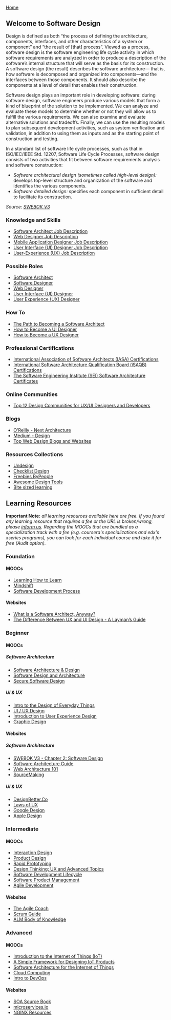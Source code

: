 [Home](index.md)
## Welcome to Software Design

Design is defined as both “the process of defining the architecture, components, interfaces, and other characteristics of a system or component” and “the result of [that] process”. Viewed as a process, software design is the software engineering life cycle activity in which software requirements are analyzed in order to produce a description of the software’s internal structure that will serve as the basis for its construction. A software design (the result) describes the software architecture— that is, how software is decomposed and organized into components—and the interfaces between those components. It should also describe the components at a level of detail that enables their construction.

Software design plays an important role in developing software: during software design, software engineers produce various models that form a kind of blueprint of the solution to be implemented. We can analyze and evaluate these models to determine whether or not they will allow us to fulfill the various requirements. We can also examine and evaluate alternative solutions and tradeoffs. Finally, we can use the resulting models to plan subsequent development activities, such as system verification and validation, in addition to using them as inputs and as the starting point of construction and testing.

In a standard list of software life cycle processes, such as that in ISO/IEC/IEEE Std. 12207, Software Life Cycle Processes, software design consists of two activities that fit between software requirements analysis and software construction:
- *Software architectural design (sometimes called high-level design):* develops top-level structure and organization of the software and identifies the various components.
- *Software detailed design:* specifies each component in sufficient detail to facilitate its construction.

*Source: [SWEBOK V3](https://www.computer.org/web/swebok/v3)*

### Knowledge and Skills

- [Software Architect Job Description](https://www.indeed.com/hire/job-description/software-architect)
- [Web Designer Job Description](https://www.toptal.com/designers/web/job-description)
- [Mobile Application Designer Job Description](https://www.toptal.com/designers/mobile/job-description)
- [User Interface (UI) Designer Job Description](https://www.toptal.com/designers/ui/job-description)
- [User-Experience (UX) Job Description](https://www.toptal.com/designers/ux/job-description)

### Possible Roles

- [Software Architect](https://www.softwareengineerinsider.com/careers/software-architect.html)
- [Software Designer](https://www.softwareengineerinsider.com/careers/software-designer.html)
- [Web Designer](https://www.careerexplorer.com/careers/web-designer/)
- [User Interface (UI) Designer](https://www.econsultancy.com/blog/68842-a-day-in-the-life-of-a-user-interface-designer)
- [User Experience (UX) Designer](https://www.careerexplorer.com/careers/ux-designer/)

### How To

- [The Path to Becoming a Software Architect](https://medium.com/@nvashanin/the-path-to-becoming-a-software-architect-de53f1cb310a)
- [How to Become a UI Designer](https://careerfoundry.com/en/blog/ui-design/how-to-become-a-ui-designer/)
- [How to Become a UX Designer](https://blog.udacity.com/2019/12/how-to-become-a-ux-designer.html)

### Professional Certifications

- [International Association of Software Architects (IASA) Certifications](http://iasaglobal.org/certifications/)
- [International Software Architecture Qualification Board (iSAQB) Certifications](http://www.isaqb.org/certifications/)
- [The Software Engineering Institute (SEI) Software Architecture Certificates](https://www.sei.cmu.edu/training/certificates/architecture/)

### Online Communities

- [Top 12 Design Communities for UX/UI Designers and Developers](https://blog.prototypr.io/top-12-design-communities-for-ux-ui-designers-and-developers-8fce239d8ed7)

### Blogs

- [O’Reilly - Next Architecture](https://www.oreilly.com/radar/topics/next-architecture/)
- [Medium - Design](https://medium.com/topic/design)
- [Top Web Design Blogs and Websites](https://blog.feedspot.com/web_design_blogs/)

### Resources Collections

- [Undesign](https://undesign.learn.uno/)
- [Checklist Design](https://www.checklist.design/)
- [Freebies ByPeople](https://freebies.bypeople.com/)
- [Awesome Design Tools](https://flawlessapp.io/designtools)
- [Bite sized learning](https://www.booklets.io/)

## Learning Resources

**Important Note:** *all learning resources available here are free. If you found any learning resource that requires a fee or the URL is broken/wrong, please [inform us](https://github.com/ayshahrah/seg/issues). Regarding the MOOCs that are bundled as a specialization track with a fee (e.g. coursera's specializations and edx's xseries programs), you can look for each individual course and take it for free (Audit option).*

### Foundation

#### MOOCs

- [Learning How to Learn](https://www.coursera.org/learn/learning-how-to-learn)
- [Mindshift](https://www.coursera.org/learn/mindshift)
- [Software Development Process](https://www.udacity.com/course/software-development-process--ud805)

#### Websites

- [What is a Software Architect, Anyway?](https://medium.com/hitachisolutions-braintrust/what-is-a-software-architect-anyway-b935ecb64c4d)
- [The Difference Between UX and UI Design - A Layman’s Guide](https://careerfoundry.com/en/blog/ux-design/the-difference-between-ux-and-ui-design-a-laymans-guide/)

### Beginner

#### MOOCs

##### Software Architecture

- [Software Architecture & Design](https://www.udacity.com/course/software-architecture-design--ud821)
- [Software Design and Architecture](https://www.coursera.org/specializations/software-design-architecture)
- [Secure Software Design](https://www.coursera.org/specializations/secure-software-design)

##### UI & UX

- [Intro to the Design of Everyday Things](https://www.udacity.com/course/intro-to-the-design-of-everyday-things--design101)
- [UI / UX Design](https://www.coursera.org/specializations/ui-ux-design)
- [Introduction to User Experience Design](https://www.coursera.org/learn/user-experience-design)
- [Graphic Design](https://www.coursera.org/specializations/graphic-design)

#### Websites

##### Software Architecture

- [SWEBOK V3 - Chapter 2: Software Design](https://www.computer.org/web/swebok/v3)
- [Software Architecture Guide](https://martinfowler.com/architecture/)
- [Web Architecture 101](https://engineering.videoblocks.com/web-architecture-101-a3224e126947)
- [SourceMaking](https://sourcemaking.com/)

##### UI & UX

- [DesignBetter.Co](https://www.designbetter.co/)
- [Laws of UX](https://lawsofux.com/)
- [Google Design](https://design.google/)
- [Apple Design](https://developer.apple.com/design/)

### Intermediate

#### MOOCs

- [Interaction Design](https://www.coursera.org/specializations/interaction-design)
- [Product Design](https://www.udacity.com/course/product-design--ud509)
- [Rapid Prototyping](https://www.udacity.com/course/rapid-prototyping--ud723)
- [Design Thinking: UX and Advanced Topics](https://www.edx.org/course/design-thinking-advanced-topics)
- [Software Development Lifecycle](https://www.coursera.org/specializations/software-development-lifecycle)
- [Software Product Management](https://www.coursera.org/specializations/product-management)
- [Agile Development](https://www.coursera.org/specializations/agile-development)

#### Websites

- [The Agile Coach](https://www.atlassian.com/agile)
- [Scrum Guide](http://www.scrumguides.org/)
- [ALM Body of Knowledge](http://www.almbok.com/)

### Advanced

#### MOOCs

- [Introduction to the Internet of Things (IoT)](https://www.edx.org/course/introduction-to-the-internet-of-things-iot-1)
- [A Simple Framework for Designing IoT Products](https://www.udemy.com/a-simple-framework-for-designing-iot-products/)
- [Software Architecture for the Internet of Things](https://www.coursera.org/learn/iot-software-architecture)
- [Cloud Computing](https://www.coursera.org/specializations/cloud-computing)
- [Intro to DevOps](https://www.udacity.com/course/intro-to-devops--ud611)

#### Websites

- [SOA Source Book](http://www.opengroup.org/soa/source-book/intro/index.htm)
- [microservices.io](http://microservices.io)
- [NGINX Resources](https://www.nginx.com/resources/library/)
